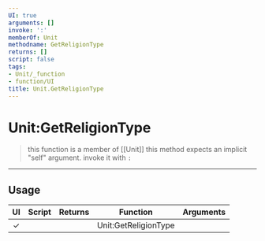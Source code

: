 ```yaml
---
UI: true
arguments: []
invoke: ':'
memberOf: Unit
methodname: GetReligionType
returns: []
script: false
tags:
- Unit/_function
- function/UI
title: Unit.GetReligionType
---
```

# Unit:GetReligionType
> this function is a member of [[Unit]]
> this method expects an implicit "self" argument. invoke it with `:`
-----
## Usage
|  UI | Script | Returns | Function | Arguments |
|:---:|:------:|-------:|:--------:|:---------|
|✓| ||Unit:GetReligionType||
